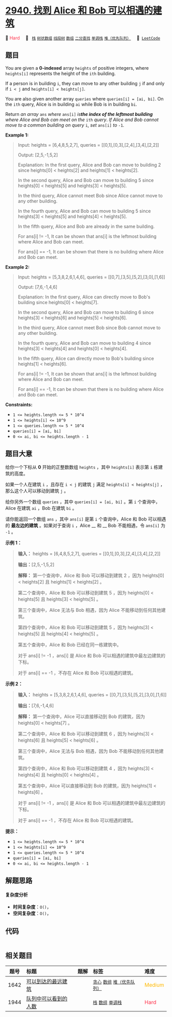 # [2940. 找到 Alice 和 Bob 可以相遇的建筑](https://leetcode.com/problems/find-building-where-alice-and-bob-can-meet)

🔴 <font color=#ff334b>Hard</font>&emsp; 🔖&ensp; [`栈`](/outline/tag/stack.md) [`树状数组`](/outline/tag/binary-indexed-tree.md) [`线段树`](/outline/tag/segment-tree.md) [`数组`](/outline/tag/array.md) [`二分查找`](/outline/tag/binary-search.md) [`单调栈`](/outline/tag/monotonic-stack.md) [`堆（优先队列）`](/outline/tag/heap-priority-queue.md)&emsp; 🔗&ensp;[`LeetCode`](https://leetcode.com/problems/find-building-where-alice-and-bob-can-meet)

## 题目

You are given a **0-indexed** array `heights` of positive integers, where
`heights[i]` represents the height of the `ith` building.

If a person is in building `i`, they can move to any other building `j` if and
only if `i < j` and `heights[i] < heights[j]`.

You are also given another array `queries` where `queries[i] = [ai, bi]`. On
the `ith` query, Alice is in building `ai` while Bob is in building `bi`.

Return _an array_ `ans` _where_ `ans[i]` _is**the index of the leftmost
building** where Alice and Bob can meet on the_ `ith` _query_. _If Alice and
Bob cannot move to a common building on query_ `i`, _set_ `ans[i]` _to_ `-1`.



**Example 1:**

> Input: heights = [6,4,8,5,2,7], queries = [[0,1],[0,3],[2,4],[3,4],[2,2]]
> 
> Output: [2,5,-1,5,2]
> 
> Explanation: In the first query, Alice and Bob can move to building 2 since heights[0] < heights[2] and heights[1] < heights[2]. 
> 
> In the second query, Alice and Bob can move to building 5 since heights[0] < heights[5] and heights[3] < heights[5]. 
> 
> In the third query, Alice cannot meet Bob since Alice cannot move to any other building.
> 
> In the fourth query, Alice and Bob can move to building 5 since heights[3] < heights[5] and heights[4] < heights[5].
> 
> In the fifth query, Alice and Bob are already in the same building.  
> 
> For ans[i] != -1, It can be shown that ans[i] is the leftmost building where Alice and Bob can meet.
> 
> For ans[i] == -1, It can be shown that there is no building where Alice and Bob can meet.

**Example 2:**

> Input: heights = [5,3,8,2,6,1,4,6], queries = [[0,7],[3,5],[5,2],[3,0],[1,6]]
> 
> Output: [7,6,-1,4,6]
> 
> Explanation: In the first query, Alice can directly move to Bob's building since heights[0] < heights[7].
> 
> In the second query, Alice and Bob can move to building 6 since heights[3] < heights[6] and heights[5] < heights[6].
> 
> In the third query, Alice cannot meet Bob since Bob cannot move to any other building.
> 
> In the fourth query, Alice and Bob can move to building 4 since heights[3] < heights[4] and heights[0] < heights[4].
> 
> In the fifth query, Alice can directly move to Bob's building since heights[1] < heights[6].
> 
> For ans[i] != -1, It can be shown that ans[i] is the leftmost building where Alice and Bob can meet.
> 
> For ans[i] == -1, It can be shown that there is no building where Alice and Bob can meet.
> 
> 

**Constraints:**

  * `1 <= heights.length <= 5 * 10^4`
  * `1 <= heights[i] <= 10^9`
  * `1 <= queries.length <= 5 * 10^4`
  * `queries[i] = [ai, bi]`
  * `0 <= ai, bi <= heights.length - 1`


## 题目大意

给你一个下标从 **0**  开始的正整数数组 `heights` ，其中 `heights[i]` 表示第 `i` 栋建筑的高度。

如果一个人在建筑 `i` ，且存在 `i < j` 的建筑 `j` 满足 `heights[i] < heights[j]` ，那么这个人可以移动到建筑
`j` 。

给你另外一个数组 `queries` ，其中 `queries[i] = [ai, bi]` 。第 `i` 个查询中，Alice 在建筑 `ai` ，Bob
在建筑 `bi` 。

请你能返回一个数组 `ans` ，其中 `ans[i]` 是第 `i` 个查询中，Alice 和 Bob 可以相遇的 **最左边的建筑**  。如果对于查询
`i` ，Alice __ 和 __ Bob 不能相遇，令 `ans[i]` 为 `-1` 。



**示例 1：**

> 
> 
> 
> 
> 
> **输入：** heights = [6,4,8,5,2,7], queries = [[0,1],[0,3],[2,4],[3,4],[2,2]]
> 
> **输出：**[2,5,-1,5,2]
> 
> **解释：** 第一个查询中，Alice 和 Bob 可以移动到建筑 2 ，因为 heights[0] < heights[2] 且 heights[1] < heights[2] 。
> 
> 第二个查询中，Alice 和 Bob 可以移动到建筑 5 ，因为 heights[0] < heights[5] 且 heights[3] < heights[5] 。
> 
> 第三个查询中，Alice 无法与 Bob 相遇，因为 Alice 不能移动到任何其他建筑。
> 
> 第四个查询中，Alice 和 Bob 可以移动到建筑 5 ，因为 heights[3] < heights[5] 且 heights[4] < heights[5] 。
> 
> 第五个查询中，Alice 和 Bob 已经在同一栋建筑中。
> 
> 对于 ans[i] != -1 ，ans[i] 是 Alice 和 Bob 可以相遇的建筑中最左边建筑的下标。
> 
> 对于 ans[i] == -1 ，不存在 Alice 和 Bob 可以相遇的建筑。
> 
> 

**示例 2：**

> 
> 
> 
> 
> 
> **输入：** heights = [5,3,8,2,6,1,4,6], queries = [[0,7],[3,5],[5,2],[3,0],[1,6]]
> 
> **输出：**[7,6,-1,4,6]
> 
> **解释：** 第一个查询中，Alice 可以直接移动到 Bob 的建筑，因为 heights[0] < heights[7] 。
> 
> 第二个查询中，Alice 和 Bob 可以移动到建筑 6 ，因为 heights[3] < heights[6] 且 heights[5] < heights[6] 。
> 
> 第三个查询中，Alice 无法与 Bob 相遇，因为 Bob 不能移动到任何其他建筑。
> 
> 第四个查询中，Alice 和 Bob 可以移动到建筑 4 ，因为 heights[3] < heights[4] 且 heights[0] < heights[4] 。
> 
> 第五个查询中，Alice 可以直接移动到 Bob 的建筑，因为 heights[1] < heights[6] 。
> 
> 对于 ans[i] != -1 ，ans[i] 是 Alice 和 Bob 可以相遇的建筑中最左边建筑的下标。
> 
> 对于 ans[i] == -1 ，不存在 Alice 和 Bob 可以相遇的建筑。
> 
> 



**提示：**

  * `1 <= heights.length <= 5 * 10^4`
  * `1 <= heights[i] <= 10^9`
  * `1 <= queries.length <= 5 * 10^4`
  * `queries[i] = [ai, bi]`
  * `0 <= ai, bi <= heights.length - 1`


## 解题思路

#### 复杂度分析

- **时间复杂度**：`O()`，
- **空间复杂度**：`O()`，

## 代码

```javascript

```

## 相关题目

<!-- prettier-ignore -->
| 题号 | 标题 | 题解 | 标签 | 难度 |
| :------: | :------ | :------: | :------ | :------ |
| 1642 | [可以到达的最远建筑](https://leetcode.com/problems/furthest-building-you-can-reach) |  |  [`贪心`](/outline/tag/greedy.md) [`数组`](/outline/tag/array.md) [`堆（优先队列）`](/outline/tag/heap-priority-queue.md) | <font color=#ffb800>Medium</font> |
| 1944 | [队列中可以看到的人数](https://leetcode.com/problems/number-of-visible-people-in-a-queue) |  |  [`栈`](/outline/tag/stack.md) [`数组`](/outline/tag/array.md) [`单调栈`](/outline/tag/monotonic-stack.md) | <font color=#ff334b>Hard</font> |

<style>
.blue {
    background-color: #096dd9;
    padding: 0.25rem 0.5rem;
    margin: 0;
    font-size: 0.85em;
    border-radius: 3px;
    color: white;
    font-weight: 500;
}
table th:first-of-type { width: 10%; }
table th:nth-of-type(2) { width: 35%; }
table th:nth-of-type(3) { width: 10%; }
table th:nth-of-type(4) { width: 35%; }
table th:nth-of-type(5) { width: 10%; }
</style>

